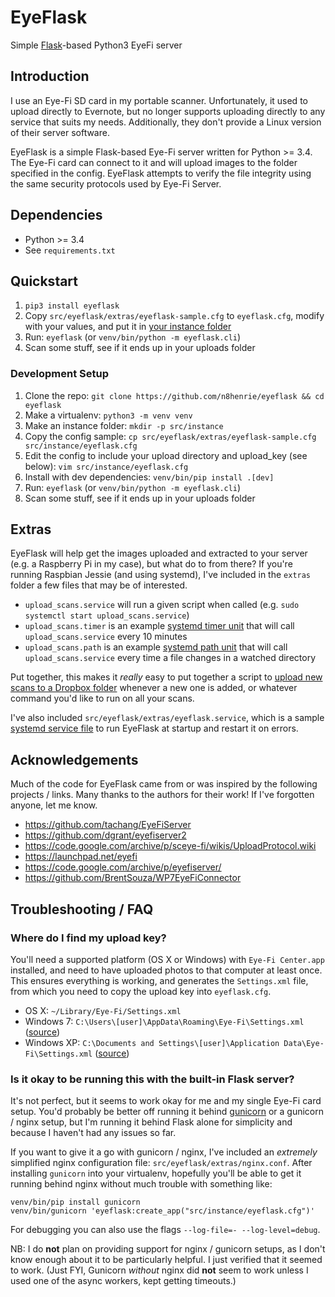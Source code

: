 # EyeFlask

Simple [Flask](http://flask.pocoo.org)-based Python3 EyeFi server

## Introduction

I use an Eye-Fi SD card in my portable scanner. Unfortunately, it used to
upload directly to Evernote, but no longer supports uploading directly to any
service that suits my needs. Additionally, they don't provide a Linux version
of their server software.

EyeFlask is a simple Flask-based Eye-Fi server written for Python >= 3.4. The
Eye-Fi card can connect to it and will upload images to the folder specified in
the config. EyeFlask attempts to verify the file integrity using the same
security protocols used by Eye-Fi Server.

## Dependencies

- Python >= 3.4
- See `requirements.txt`

## Quickstart

1. `pip3 install eyeflask`
1. Copy `src/eyeflask/extras/eyeflask-sample.cfg` to `eyeflask.cfg`, modify
   with your values, and put it in [your instance
   folder](http://flask.pocoo.org/docs/0.10/config/#instance-folders)
1. Run: `eyeflask` (or `venv/bin/python -m eyeflask.cli`)
1. Scan some stuff, see if it ends up in your uploads folder

### Development Setup

1. Clone the repo: `git clone https://github.com/n8henrie/eyeflask && cd
   eyeflask`
1. Make a virtualenv: `python3 -m venv venv`
1. Make an instance folder: `mkdir -p src/instance`
1. Copy the config sample: `cp src/eyeflask/extras/eyeflask-sample.cfg
   src/instance/eyeflask.cfg`
1. Edit the config to include your upload directory and upload_key (see below):
   `vim src/instance/eyeflask.cfg`
1. Install with dev dependencies: `venv/bin/pip install .[dev]`
1. Run: `eyeflask` (or `venv/bin/python -m eyeflask.cli`)
1. Scan some stuff, see if it ends up in your uploads folder

## Extras

EyeFlask will help get the images uploaded and extracted to your server (e.g. a
Raspberry Pi in my case), but what do to from there? If you're running Raspbian
Jessie (and using systemd), I've included in the `extras` folder a few files
that may be of interested.

- `upload_scans.service` will run a given script when called (e.g. `sudo
  systemctl start upload_scans.service`)
- `upload_scans.timer` is an example [systemd timer
  unit](https://www.freedesktop.org/software/systemd/man/systemd.timer.html)
  that will call `upload_scans.service` every 10 minutes
- `upload_scans.path` is an example [systemd path
  unit](https://www.freedesktop.org/software/systemd/man/systemd.path.html)
  that will call `upload_scans.service` every time a file changes in a watched
  directory

Put together, this makes it *really* easy to put together a script to [upload
new scans to a Dropbox
folder](https://gist.github.com/n8henrie/1e8ab5bcf1a3af2c20de) whenever a new
one is added, or whatever command you'd like to run on all your scans.

I've also included `src/eyeflask/extras/eyeflask.service`, which is a sample
[systemd service
file](https://www.freedesktop.org/software/systemd/man/systemd.service.html) to
run EyeFlask at startup and restart it on errors.

## Acknowledgements

Much of the code for EyeFlask came from or was inspired by the following
projects / links. Many thanks to the authors for their work! If I've forgotten
anyone, let me know.

- <https://github.com/tachang/EyeFiServer>
- <https://github.com/dgrant/eyefiserver2>
- <https://code.google.com/archive/p/sceye-fi/wikis/UploadProtocol.wiki>
- <https://launchpad.net/eyefi>
- <https://code.google.com/archive/p/eyefiserver/>
- <https://github.com/BrentSouza/WP7EyeFiConnector>


## Troubleshooting / FAQ

### Where do I find my upload key?

You'll need a supported platform (OS X or Windows) with `Eye-Fi
Center.app` installed, and need to have uploaded photos to that computer at
least once. This ensures everything is working, and generates the
`Settings.xml` file, from which you need to copy the upload key into
`eyeflask.cfg`.

- OS X: `~/Library/Eye-Fi/Settings.xml`
- Windows 7: `C:\Users\[user]\AppData\Roaming\Eye-Fi\Settings.xml`
  ([source](http://support.photosmithapp.com/knowledgebase/articles/116903-why-do-i-see-multiple-eye-fi-card-upload-keys-ho))
- Windows XP: `C:\Documents and Settings\[user]\Application
  Data\Eye-Fi\Settings.xml`
  ([source](http://support.photosmithapp.com/knowledgebase/articles/116903-why-do-i-see-multiple-eye-fi-card-upload-keys-ho))

### Is it okay to be running this with the built-in Flask server?

It's not perfect, but it seems to work okay for me and my single Eye-Fi card
setup. You'd probably be better off running it behind
[gunicorn](http://gunicorn.org) or a gunicorn / nginx setup, but I'm running it
behind Flask alone for simplicity and because I haven't had any issues so far.

If you want to give it a go with gunicorn / nginx, I've included an *extremely*
simplified nginx configuration file: `src/eyeflask/extras/nginx.conf`. After
installing `gunicorn` into your virtualenv, hopefully you'll be able to get it
running behind nginx without much trouble with something like:

```
venv/bin/pip install gunicorn
venv/bin/gunicorn 'eyeflask:create_app("src/instance/eyeflask.cfg")'
```

For debugging you can also use the flags `--log-file=- --log-level=debug`.

NB: I do **not** plan on providing support for nginx / gunicorn setups, as I
don't know enough about it to be particularly helpful. I just verified that it
seemed to work. (Just FYI, Gunicorn *without* nginx did **not** seem to work
unless I used one of the async workers, kept getting timeouts.)
